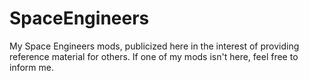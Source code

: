 # SpaceEngineers
My Space Engineers mods, publicized here in the interest of providing reference material for others.
If one of my mods isn't here, feel free to inform me.
